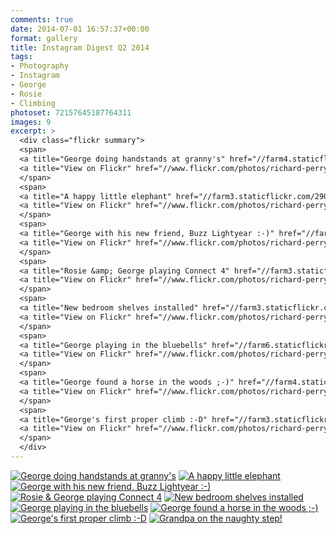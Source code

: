 ```yaml
---
comments: true
date: 2014-07-01 16:57:37+00:00
format: gallery
title: Instagram Digest Q2 2014
tags:
- Photography
- Instagram
- George
- Rosie
- Climbing
photoset: 72157645187764311
images: 9
excerpt: >
  <div class="flickr summary">
  <span>
  <a title="George doing handstands at granny's" href="//farm4.staticflickr.com/3749/13799756604_6f5cc4d487_b.jpg" class="image cboxElement" rel="gallery3"><img src="//farm4.staticflickr.com/3749/13799756604_6f5cc4d487_q.jpg" alt="George doing handstands at granny's"></a>
  <a title="View on Flickr" href="//www.flickr.com/photos/richard-perry/13799756604/" class="flickrlink"> </a>
  </span>
  <span>
  <a title="A happy little elephant" href="//farm3.staticflickr.com/2905/14434295415_835d48a8a1_b.jpg" class="image cboxElement" rel="gallery3"><img src="//farm3.staticflickr.com/2905/14434295415_835d48a8a1_q.jpg" alt="A happy little elephant"></a>
  <a title="View on Flickr" href="//www.flickr.com/photos/richard-perry/14434295415/" class="flickrlink"> </a>
  </span>
  <span>
  <a title="George with his new friend, Buzz Lightyear :-)" href="//farm4.staticflickr.com/3893/14434293065_a4d6721e1a_b.jpg" class="image cboxElement" rel="gallery3"><img src="//farm4.staticflickr.com/3893/14434293065_a4d6721e1a_q.jpg" alt="George with his new friend, Buzz Lightyear :-)"></a>
  <a title="View on Flickr" href="//www.flickr.com/photos/richard-perry/14434293065/" class="flickrlink"> </a>
  </span>
  <span>
  <a title="Rosie &amp; George playing Connect 4" href="//farm3.staticflickr.com/2918/14433171774_ebc7e8dfd0_b.jpg" class="image cboxElement" rel="gallery3"><img src="//farm3.staticflickr.com/2918/14433171774_ebc7e8dfd0_q.jpg" alt="Rosie &amp; George playing Connect 4"></a>
  <a title="View on Flickr" href="//www.flickr.com/photos/richard-perry/14433171774/" class="flickrlink"> </a>
  </span>
  <span>
  <a title="New bedroom shelves installed" href="//farm3.staticflickr.com/2922/14247649819_d242cc8153_b.jpg" class="image cboxElement" rel="gallery3"><img src="//farm3.staticflickr.com/2922/14247649819_d242cc8153_q.jpg" alt="New bedroom shelves installed"></a>
  <a title="View on Flickr" href="//www.flickr.com/photos/richard-perry/14247649819/" class="flickrlink"> </a>
  </span>
  <span>
  <a title="George playing in the bluebells" href="//farm6.staticflickr.com/5511/14454477943_007ccdec67_b.jpg" class="image cboxElement" rel="gallery3"><img src="//farm6.staticflickr.com/5511/14454477943_007ccdec67_q.jpg" alt="George playing in the bluebells"></a>
  <a title="View on Flickr" href="//www.flickr.com/photos/richard-perry/14454477943/" class="flickrlink"> </a>
  </span>
  <span>
  <a title="George found a horse in the woods ;-)" href="//farm4.staticflickr.com/3925/14247843527_e958d86b0b_b.jpg" class="image cboxElement" rel="gallery3"><img src="//farm4.staticflickr.com/3925/14247843527_e958d86b0b_q.jpg" alt="George found a horse in the woods ;-)"></a>
  <a title="View on Flickr" href="//www.flickr.com/photos/richard-perry/14247843527/" class="flickrlink"> </a>
  </span>
  <span>
  <a title="George's first proper climb :-D" href="//farm3.staticflickr.com/2907/14247635109_640d5dd614_b.jpg" class="image cboxElement" rel="gallery3"><img src="//farm3.staticflickr.com/2907/14247635109_640d5dd614_q.jpg" alt="George's first proper climb :-D"></a>
  <a title="View on Flickr" href="//www.flickr.com/photos/richard-perry/14247635109/" class="flickrlink"> </a>
  </span>
  </div>
---
```


<div class="flickr gallery">
<span>
<a title="George doing handstands at granny's" href="https://live.staticflickr.com/3749/13799756604_6f5cc4d487_b.jpg" class="image"><img src="https://live.staticflickr.com/3749/13799756604_6f5cc4d487_q.jpg" alt="George doing handstands at granny's" /></a>
<a title="View on Flickr" href="https://www.flickr.com/photos/richard-perry/13799756604/" class="flickrlink"> </a>
</span>
<span>
<a title="A happy little elephant" href="https://live.staticflickr.com/2905/14434295415_835d48a8a1_b.jpg" class="image"><img src="https://live.staticflickr.com/2905/14434295415_835d48a8a1_q.jpg" alt="A happy little elephant" /></a>
<a title="View on Flickr" href="https://www.flickr.com/photos/richard-perry/14434295415/" class="flickrlink"> </a>
</span>
<span>
<a title="George with his new friend, Buzz Lightyear :-)" href="https://live.staticflickr.com/3893/14434293065_a4d6721e1a_b.jpg" class="image"><img src="https://live.staticflickr.com/3893/14434293065_a4d6721e1a_q.jpg" alt="George with his new friend, Buzz Lightyear :-)" /></a>
<a title="View on Flickr" href="https://www.flickr.com/photos/richard-perry/14434293065/" class="flickrlink"> </a>
</span>
<span>
<a title="Rosie &amp; George playing Connect 4" href="https://live.staticflickr.com/2918/14433171774_ebc7e8dfd0_b.jpg" class="image"><img src="https://live.staticflickr.com/2918/14433171774_ebc7e8dfd0_q.jpg" alt="Rosie &amp; George playing Connect 4" /></a>
<a title="View on Flickr" href="https://www.flickr.com/photos/richard-perry/14433171774/" class="flickrlink"> </a>
</span>
<span>
<a title="New bedroom shelves installed" href="https://live.staticflickr.com/2922/14247649819_d242cc8153_b.jpg" class="image"><img src="https://live.staticflickr.com/2922/14247649819_d242cc8153_q.jpg" alt="New bedroom shelves installed" /></a>
<a title="View on Flickr" href="https://www.flickr.com/photos/richard-perry/14247649819/" class="flickrlink"> </a>
</span>
<span>
<a title="George playing in the bluebells" href="https://live.staticflickr.com/5511/14454477943_007ccdec67_b.jpg" class="image"><img src="https://live.staticflickr.com/5511/14454477943_007ccdec67_q.jpg" alt="George playing in the bluebells" /></a>
<a title="View on Flickr" href="https://www.flickr.com/photos/richard-perry/14454477943/" class="flickrlink"> </a>
</span>
<span>
<a title="George found a horse in the woods ;-)" href="https://live.staticflickr.com/3925/14247843527_e958d86b0b_b.jpg" class="image"><img src="https://live.staticflickr.com/3925/14247843527_e958d86b0b_q.jpg" alt="George found a horse in the woods ;-)" /></a>
<a title="View on Flickr" href="https://www.flickr.com/photos/richard-perry/14247843527/" class="flickrlink"> </a>
</span>
<span>
<a title="George's first proper climb :-D" href="" class="image"><img src="https://live.staticflickr.com/2907/14247635109_640d5dd614_q.jpg" alt="George's first proper climb :-D" /></a>
<a title="View on Flickr" href="https://www.flickr.com/photos/richard-perry/14247635109/" class="flickrlink"> </a>
</span>
<span>
<a title="Grandpa on the naughty step!" href="https://live.staticflickr.com/5483/14247674620_5f4785ef2e_b.jpg" class="image"><img src="https://live.staticflickr.com/5483/14247674620_5f4785ef2e_q.jpg" alt="Grandpa on the naughty step!" /></a>
<a title="View on Flickr" href="https://www.flickr.com/photos/richard-perry/14247674620/" class="flickrlink"> </a>
</span>
</div>